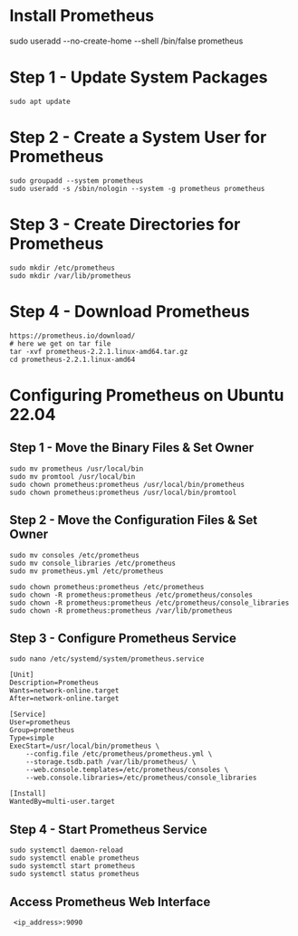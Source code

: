 # Install Prometheus
sudo useradd --no-create-home --shell /bin/false prometheus

# Step 1 - Update System Packages
```
sudo apt update
```
# Step 2 - Create a System User for Prometheus
```
sudo groupadd --system prometheus
sudo useradd -s /sbin/nologin --system -g prometheus prometheus 
```
# Step 3 - Create Directories for Prometheus
```
sudo mkdir /etc/prometheus
sudo mkdir /var/lib/prometheus
```
# Step 4 - Download Prometheus
```
https://prometheus.io/download/
# here we get on tar file
tar -xvf prometheus-2.2.1.linux-amd64.tar.gz
cd prometheus-2.2.1.linux-amd64

```
# Configuring Prometheus on Ubuntu 22.04
## Step 1 - Move the Binary Files & Set Owner
```
sudo mv prometheus /usr/local/bin
sudo mv promtool /usr/local/bin
sudo chown prometheus:prometheus /usr/local/bin/prometheus
sudo chown prometheus:prometheus /usr/local/bin/promtool
```
## Step 2 - Move the Configuration Files & Set Owner
```
sudo mv consoles /etc/prometheus
sudo mv console_libraries /etc/prometheus
sudo mv prometheus.yml /etc/prometheus

sudo chown prometheus:prometheus /etc/prometheus
sudo chown -R prometheus:prometheus /etc/prometheus/consoles
sudo chown -R prometheus:prometheus /etc/prometheus/console_libraries
sudo chown -R prometheus:prometheus /var/lib/prometheus
```
## Step 3 - Configure Prometheus Service
```
sudo nano /etc/systemd/system/prometheus.service

[Unit]
Description=Prometheus
Wants=network-online.target
After=network-online.target

[Service]
User=prometheus
Group=prometheus
Type=simple
ExecStart=/usr/local/bin/prometheus \
    --config.file /etc/prometheus/prometheus.yml \
    --storage.tsdb.path /var/lib/prometheus/ \
    --web.console.templates=/etc/prometheus/consoles \
    --web.console.libraries=/etc/prometheus/console_libraries

[Install]
WantedBy=multi-user.target
```
## Step 4 - Start Prometheus Service
```
sudo systemctl daemon-reload
sudo systemctl enable prometheus
sudo systemctl start prometheus
sudo systemctl status prometheus
```
## Access Prometheus Web Interface
```
 <ip_address>:9090
```

